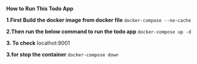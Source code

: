 **How to Run This Todo App**

**1.First Build the docker image from docker file**
`docker-compose --no-cache`

**2.Then run the below command to run the todo app**
`docker-compose up -d`

**3. To check**
localhot:9001

**3.for stop the container**
`docker-compose down`
